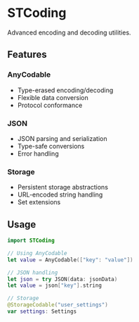 # STCoding

Advanced encoding and decoding utilities.

## Features

### AnyCodable
- Type-erased encoding/decoding
- Flexible data conversion
- Protocol conformance

### JSON
- JSON parsing and serialization
- Type-safe conversions
- Error handling

### Storage
- Persistent storage abstractions
- URL-encoded string handling
- Set extensions

## Usage

```swift
import STCoding

// Using AnyCodable
let value = AnyCodable(["key": "value"])

// JSON handling
let json = try JSON(data: jsonData)
let value = json["key"].string

// Storage
@StorageCodable("user_settings")
var settings: Settings
```

